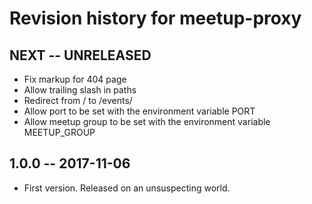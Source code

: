 # Revision history for meetup-proxy

## NEXT   -- UNRELEASED

* Fix markup for 404 page
* Allow trailing slash in paths
* Redirect from / to /events/
* Allow port to be set with the environment variable PORT
* Allow meetup group to be set with the environment variable MEETUP\_GROUP

## 1.0.0  -- 2017-11-06

* First version. Released on an unsuspecting world.
